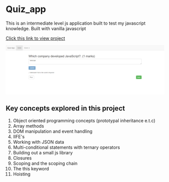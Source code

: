 # Quiz_app
This is an intermediate level js application built to test my javascript knowledge. Built with vanilla javascript

[Click this link to view project](https://thatjsprof.github.io/Quiz_app/) 

![Quiz app picture](/Quiz-app.png)
## Key concepts explored in this project
1. Object oriented programming concepts (prototypal inheritance e.t.c)
2. Array methods
3. DOM manipulation and event handling
4. IIFE's
5. Working with JSON data
6. Multi-conditional statements with ternary operators
7. Building out a small js library
8. Closures
9. Scoping and the scoping chain
10. The this keyword
11. Hoisting

